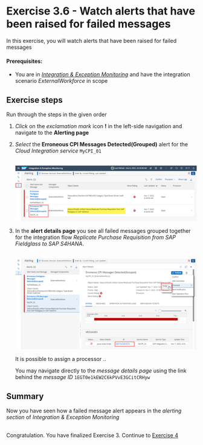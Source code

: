 # Exercise 3.6 - Watch alerts that have been raised for failed messages

In this exercise, you will watch alerts that have been raised for failed messages

#### Prerequisites:

- You are in [*Integration & Exception Monitoring*](https://teched22-cloudalm-003.eu10.alm.cloud.sap/shell/run?sap-ui-app-id=com.sap.crun.imapp.ui#/Home) and have the integration scenario *ExternalWorkforce* in scope

## Exercise steps

Run through the steps in the given order

1. *Click* on the *exclamation mark* icon **!** in the left-side navigation and navigate to the **Alerting page**

2. *Select* the **Erroneous CPI Messages Detected(Grouped)** alert for the *Cloud Integration service* `MyCPI_01`

    <br>![](/exercises/ex3/images/IMWorkforceAlertingFailedMessage.png)

2. In the **alert details page** you see all failed messages grouped together for the integration flow *Replicate Purchase Requisition from SAP Fieldglass to SAP S4HANA*.

    <br>![](/exercises/ex3/images/IMWorkforceAlertingFailedMessageDetails.png)

    It is possible to assign a processor ..

    You may navigate directly to the *message details page* using the link behind the *message ID* `1EGT0e1kEW2C6kPVvE3GCitCRHyw`
    
## Summary

Now you have seen how a failed message alert appears in the *alerting section* of *Integration & Exception Monitoring*

<br>Congratulation. You have finalized Exercise 3. Continue to [Exercise 4](/exercises/ex4/)
